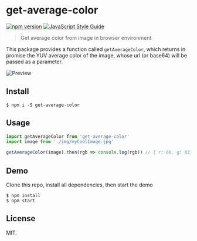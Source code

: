 # get-average-color

[![npm version](https://badge.fury.io/js/get-average-color.svg)](https://badge.fury.io/js/get-average-color)
[![JavaScript Style Guide](https://img.shields.io/badge/code_style-standard-brightgreen.svg)](https://standardjs.com)

> Get average color from image in browser environment

This package provides a function called `getAverageColor`, which returns in promise
the YUV average color of the image, whose url (or base64) will be passed as a
parameter.

![Preview](https://raw.githubusercontent.com/bashkos/get-average-color/master/preview.png)

## Install

```
$ npm i -S get-average-color
```

## Usage

```JavaScript
import getAverageColor from 'get-average-color'
import image from './img/myCoolImage.jpg'

getAverageColor(image).then(rgb => console.log(rgb)) // { r: 66, g: 83, b: 25 }
```

## Demo
Clone this repo, install all dependencies, then start the demo
```
$ npm install
$ npm start
```

## License
MIT.
